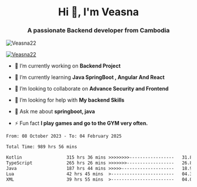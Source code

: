 <h1 align="center">Hi 👋, I'm Veasna</h1>
<h3 align="center">A passionate Backend developer from Cambodia</h3>

<p align="left"> <img src="https://komarev.com/ghpvc/?username=Veasna22&label=Profile%20views&color=0e75b6&style=flat" alt="Veasna22" /> </p>

<p align="left"> <a href="https://github.com/ryo-ma/github-profile-trophy"><img src="https://github-profile-trophy.vercel.app/?username=veasna22&theme=dracula" alt="Veasna22" /></a> </p>

- 🔭 I’m currently working on **Backend Project**

- 🌱 I’m currently learning **Java SpringBoot , Angular And React**

- 👯 I’m looking to collaborate on **Advance Security and Frontend**

- 🤝 I’m looking for help with **My backend Skills**

- 💬 Ask me about **springboot, java**

- ⚡ Fun fact **I play games and go to the GYM very often.**

<!--START_SECTION:waka-->

```txt
From: 08 October 2023 - To: 04 February 2025

Total Time: 989 hrs 56 mins

Kotlin                 315 hrs 36 mins >>>>>>>>-----------------   31.88 %
TypeScript             265 hrs 26 mins >>>>>>>------------------   26.81 %
Java                   187 hrs 44 mins >>>>>--------------------   18.96 %
Lua                    42 hrs 45 mins  >------------------------   04.32 %
XML                    39 hrs 55 mins  >------------------------   04.03 %
```

<!--END_SECTION:waka-->
